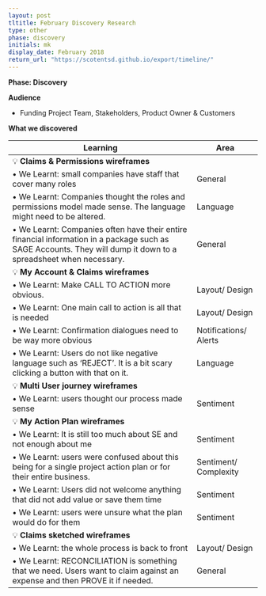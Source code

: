 ```yaml
---
layout: post
tltitle: February Discovery Research
type: other
phase: discovery
initials: mk
display_date: February 2018
return_url: "https://scotentsd.github.io/export/timeline/"
---
```



**Phase: Discovery**

**Audience**
- Funding Project Team, Stakeholders, Product Owner & Customers

**What we discovered**

Learning | Area
--- | ---
💡 **Claims & Permissions wireframes** |  	
•	We Learnt: small companies have staff that cover many roles	 | General
•	We Learnt: Companies thought the roles and permissions model made sense. The language might need to be altered. 	 | Language
•	We Learnt: Companies often have their entire financial information in a package such as SAGE Accounts. They will dump it down to a spreadsheet when necessary. 	 | General
💡 **My Account & Claims wireframes** |  	 	
•	We Learnt: Make CALL TO ACTION more obvious. 	 | Layout/ Design
•	We Learnt: One main call to action is all that is needed	 | Layout/ Design
•	We Learnt: Confirmation dialogues need to be way more obvious	 | Notifications/ Alerts
•	We Learnt: Users do not like negative language such as ‘REJECT’. It is a bit scary clicking a button with that on it.	 | Language
💡  **Multi User journey wireframes** |  		
•	We Learnt: users thought our process made sense	 | Sentiment
💡 **My Action Plan wireframes** |  	
•	We Learnt: It is still too much about SE and not enough about me	 | Sentiment
•	We Learnt: users were confused about this being for a single project action plan or for their entire business. 	 | Sentiment/ Complexity
•	We Learnt: Users did not welcome anything that did not add value or save them time	 | Sentiment
•	We Learnt: users were unsure what the plan would do for them	 | Sentiment
💡  **Claims sketched wireframes** |  		
•	We Learnt: the whole process is back to front	 | Layout/ Design
•	We Learnt: RECONCILIATION is something that we need. Users want to claim against an expense and then PROVE it if needed. 	 | General



<!--more-->
